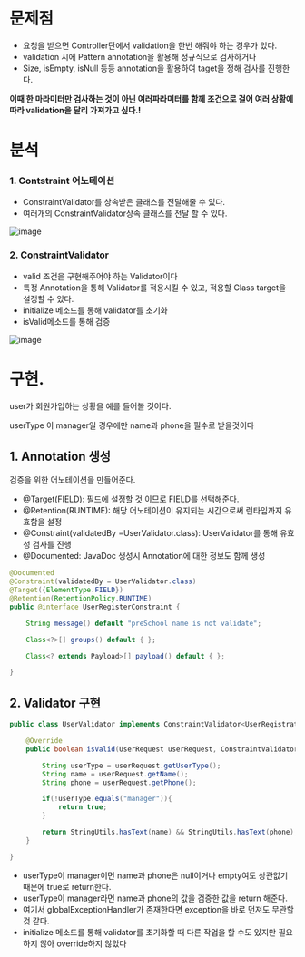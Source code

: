 # 문제점

- 요청을 받으면 Controller단에서 validation을 한번 해줘야 하는 경우가 있다.
- validation 시에 Pattern annotation을 활용해 정규식으로 검사하거나
- Size, isEmpty, isNull 등등 annotation을 활용하여 taget을 정해 검사를 진행한다.

**이때 한 마라미터만 검사하는 것이 아닌 여러파라미터를 함께 조건으로 걸어 여러 상황에 따라 validation을 달리 가져가고 싶다.!**

# 분석

### 1. Contstraint 어노테이션

- ConstraintValidator를 상속받은 클래스를 전달해줄 수 있다.
- 여러개의 ConstraintValidator상속 클래스를 전달 할 수 있다.

![image](https://github.com/yssy3135/practice/assets/62733005/722a615c-f456-4d3c-a2b8-da044feab73c)

### 2. ConstraintValidator

- valid 조건을 구현해주어야 하는 Validator이다
- 특정 Annotation을 통해 Validator를 적용시킬 수 있고, 적용할 Class target을 설정할 수 있다.
- initialize 메소드를 통해 validator를 초기화
- isValid메소드를 통해 검증

![image](https://github.com/yssy3135/practice/assets/62733005/bbe7bc20-4169-4622-a7c9-6c3ff582dd74)

# 구현.

user가 회원가입하는 상황을 예를 들어볼 것이다.

userType 이 manager일 경우에만 name과 phone을 필수로 받을것이다

## 1. Annotation 생성

검증을 위한 어노테이션을 만들어준다.

- @Target(FIELD): 필드에 설정할 것 이므로 FIELD를 선택해준다.
- @Retention(RUNTIME): 해당 어노테이션이 유지되는 시간으로써 런타임까지 유효함을 설정
- @Constraint(validatedBy =UserValidator.class): UserValidator를 통해 유효성 검사를 진행
- @Documented: JavaDoc 생성시 Annotation에 대한 정보도 함께 생성

```java
@Documented
@Constraint(validatedBy = UserValidator.class)
@Target({ElementType.FIELD})
@Retention(RetentionPolicy.RUNTIME)
public @interface UserRegisterConstraint {

    String message() default "preSchool name is not validate";

    Class<?>[] groups() default { };

    Class<? extends Payload>[] payload() default { };

}
```

## 2. Validator 구현

```java
public class UserValidator implements ConstraintValidator<UserRegistrationConstraint, UserRequest> {

    @Override
    public boolean isValid(UserRequest userRequest, ConstraintValidatorContext context) {

        String userType = userRequest.getUserType();
        String name = userRequest.getName();
        String phone = userRequest.getPhone();

        if(!userType.equals("manager")){
            return true;
        }

        return StringUtils.hasText(name) && StringUtils.hasText(phone);
    }

}
```

- userType이 manager이면 name과 phone은 null이거나 empty여도 상관없기 때문에 true로 return한다.
- userType이 manager라면 name과 phone의 값을 검증한 값을 return 해준다.
- 여기서 globalExceptionHandler가 존재한다면  exception을 바로 던져도 무관할 것 같다.
- initialize 메소드를 통해 validator를 초기화할 때 다른 작업을 할 수도 있지만 필요하지 않아 override하지 않았다